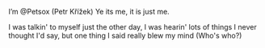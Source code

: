 I’m @Petsox (Petr Křížek)
Ye its me, it is just me.


I was talkin' to myself just the other day, I was hearin' lots of things I never thought I'd say, but one thing I said really blew my mind (Who's who?)
